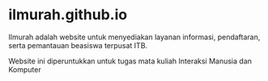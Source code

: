 # ilmurah.github.io

Ilmurah adalah website untuk menyediakan layanan informasi, pendaftaran, serta pemantauan beasiswa terpusat ITB.

Website ini diperuntukkan untuk tugas mata kuliah Interaksi Manusia dan Komputer